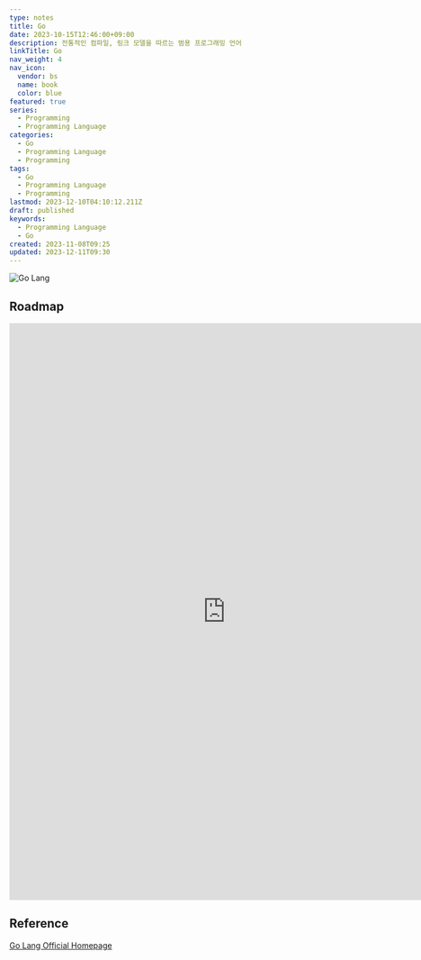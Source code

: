 ```yaml
---
type: notes
title: Go
date: 2023-10-15T12:46:00+09:00
description: 전통적인 컴파일, 링크 모델을 따르는 범용 프로그래밍 언어
linkTitle: Go
nav_weight: 4
nav_icon:
  vendor: bs
  name: book
  color: blue
featured: true
series:
  - Programming
  - Programming Language
categories:
  - Go
  - Programming Language
  - Programming
tags:
  - Go
  - Programming Language
  - Programming
lastmod: 2023-12-10T04:10:12.211Z
draft: published
keywords:
  - Programming Language
  - Go
created: 2023-11-08T09:25
updated: 2023-12-11T09:30
---
```


![Go Lang](/programming/go-lang.png#center "https://medium.com/@jayant99acharya/building-a-robust-event-delivery-system-with-go-and-redis-1c18525f1fe6")

## Roadmap

<p align="center">
<iframe width="768" height="1024" src="https://roadmap.sh/golang?s=652b754df43a58c923ce9d26" frameborder="0" allow="accelerometer; autoplay; encrypted-media; gyroscope; picture-in-picture" allowfullscreen></iframe>
</p>

## Reference

[Go Lang Official Homepage](https://go.dev/)
